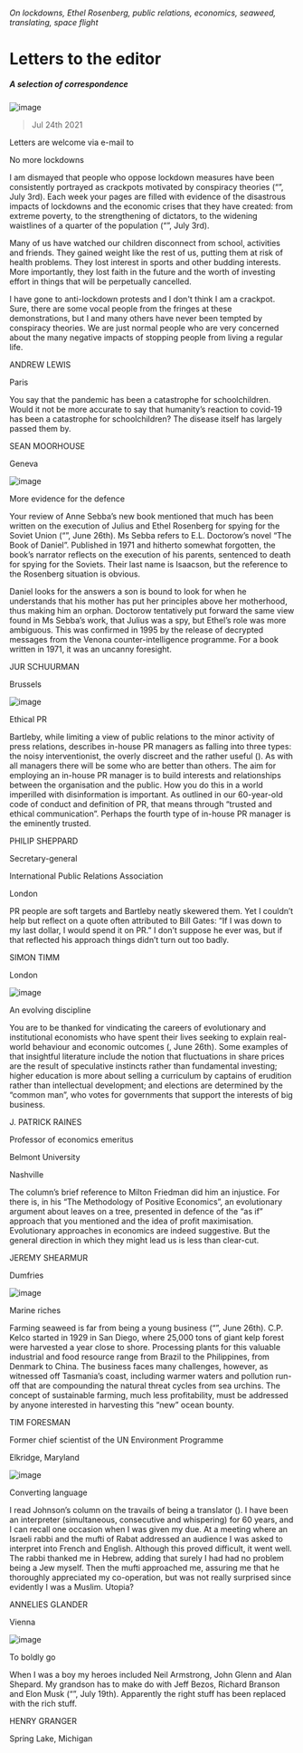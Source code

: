 ###### On lockdowns, Ethel Rosenberg, public relations, economics, seaweed, translating, space flight
# Letters to the editor 
##### A selection of correspondence 
![image](images/20210703_BRP001_0.jpg) 
> Jul 24th 2021 
Letters are welcome via e-mail to 
No more lockdowns
I am dismayed that people who oppose lockdown measures have been consistently portrayed as crackpots motivated by conspiracy theories (“”, July 3rd). Each week your pages are filled with evidence of the disastrous impacts of lockdowns and the economic crises that they have created: from extreme poverty, to the strengthening of dictators, to the widening waistlines of a quarter of the population (“”, July 3rd).

Many of us have watched our children disconnect from school, activities and friends. They gained weight like the rest of us, putting them at risk of health problems. They lost interest in sports and other budding interests. More importantly, they lost faith in the future and the worth of investing effort in things that will be perpetually cancelled.
I have gone to anti-lockdown protests and I don't think I am a crackpot. Sure, there are some vocal people from the fringes at these demonstrations, but I and many others have never been tempted by conspiracy theories. We are just normal people who are very concerned about the many negative impacts of stopping people from living a regular life.
ANDREW LEWIS
Paris
You say that the pandemic has been a catastrophe for schoolchildren. Would it not be more accurate to say that humanity’s reaction to covid-19 has been a catastrophe for schoolchildren? The disease itself has largely passed them by.
SEAN MOORHOUSE
Geneva
![image](images/20210626_BKP002.jpg) 

More evidence for the defence
Your review of Anne Sebba’s new book mentioned that much has been written on the execution of Julius and Ethel Rosenberg for spying for the Soviet Union (“”, June 26th). Ms Sebba refers to E.L. Doctorow’s novel “The Book of Daniel”. Published in 1971 and hitherto somewhat forgotten, the book’s narrator reflects on the execution of his parents, sentenced to death for spying for the Soviets. Their last name is Isaacson, but the reference to the Rosenberg situation is obvious.
Daniel looks for the answers a son is bound to look for when he understands that his mother has put her principles above her motherhood, thus making him an orphan. Doctorow tentatively put forward the same view found in Ms Sebba’s work, that Julius was a spy, but Ethel’s role was more ambiguous. This was confirmed in 1995 by the release of decrypted messages from the Venona counter-intelligence programme. For a book written in 1971, it was an uncanny foresight.
JUR SCHUURMAN
Brussels
![image](images/20210703_WBD002.jpg) 

Ethical PR
Bartleby, while limiting a view of public relations to the minor activity of press relations, describes in-house PR managers as falling into three types: the noisy interventionist, the overly discreet and the rather useful (). As with all managers there will be some who are better than others. The aim for employing an in-house PR manager is to build interests and relationships between the organisation and the public. How you do this in a world imperilled with disinformation is important. As outlined in our 60-year-old code of conduct and definition of PR, that means through “trusted and ethical communication”. Perhaps the fourth type of in-house PR manager is the eminently trusted.
PHILIP SHEPPARD
Secretary-general
International Public Relations Association
London
PR people are soft targets and Bartleby neatly skewered them. Yet I couldn’t help but reflect on a quote often attributed to Bill Gates: “If I was down to my last dollar, I would spend it on PR.” I don’t suppose he ever was, but if that reflected his approach things didn’t turn out too badly.
SIMON TIMM
London
![image](images/20210626_FND000.jpg) 

An evolving discipline
You are to be thanked for vindicating the careers of evolutionary and institutional economists who have spent their lives seeking to explain real-world behaviour and economic outcomes (, June 26th). Some examples of that insightful literature include the notion that fluctuations in share prices are the result of speculative instincts rather than fundamental investing; higher education is more about selling a curriculum by captains of erudition rather than intellectual development; and elections are determined by the “common man”, who votes for governments that support the interests of big business.
J. PATRICK RAINES
Professor of economics emeritus
Belmont University
Nashville
The column’s brief reference to Milton Friedman did him an injustice. For there is, in his “The Methodology of Positive Economics”, an evolutionary argument about leaves on a tree, presented in defence of the “as if” approach that you mentioned and the idea of profit maximisation. Evolutionary approaches in economics are indeed suggestive. But the general direction in which they might lead us is less than clear-cut.
JEREMY SHEARMUR
Dumfries
![image](images/20210626_USP003.jpg) 

Marine riches
Farming seaweed is far from being a young business (“”, June 26th). C.P. Kelco started in 1929 in San Diego, where 25,000 tons of giant kelp forest were harvested a year close to shore. Processing plants for this valuable industrial and food resource range from Brazil to the Philippines, from Denmark to China. The business faces many challenges, however, as witnessed off Tasmania’s coast, including warmer waters and pollution run-off that are compounding the natural threat cycles from sea urchins. The concept of sustainable farming, much less profitability, must be addressed by anyone interested in harvesting this “new” ocean bounty.
TIM FORESMAN
Former chief scientist of the UN Environment Programme
Elkridge, Maryland
![image](images/20210619_BKD001.jpg) 

Converting language
I read Johnson’s column on the travails of being a translator (). I have been an interpreter (simultaneous, consecutive and whispering) for 60 years, and I can recall one occasion when I was given my due. At a meeting where an Israeli rabbi and the mufti of Rabat addressed an audience I was asked to interpret into French and English. Although this proved difficult, it went well. The rabbi thanked me in Hebrew, adding that surely I had had no problem being a Jew myself. Then the mufti approached me, assuring me that he thoroughly appreciated my co-operation, but was not really surprised since evidently I was a Muslim. Utopia?
ANNELIES GLANDER
Vienna
![image](images/20210717_WBP001.jpg) 

To boldly go
When I was a boy my heroes included Neil Armstrong, John Glenn and Alan Shepard. My grandson has to make do with Jeff Bezos, Richard Branson and Elon Musk (“”, July 19th). Apparently the right stuff has been replaced with the rich stuff.
HENRY GRANGER
Spring Lake, Michigan
